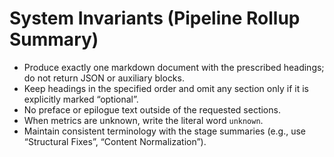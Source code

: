 # System Invariants (Pipeline Rollup Summary)

- Produce exactly one markdown document with the prescribed headings; do not
  return JSON or auxiliary blocks.
- Keep headings in the specified order and omit any section only if it is
  explicitly marked “optional”.
- No preface or epilogue text outside of the requested sections.
- When metrics are unknown, write the literal word `unknown`.
- Maintain consistent terminology with the stage summaries (e.g., use
  “Structural Fixes”, “Content Normalization”).
